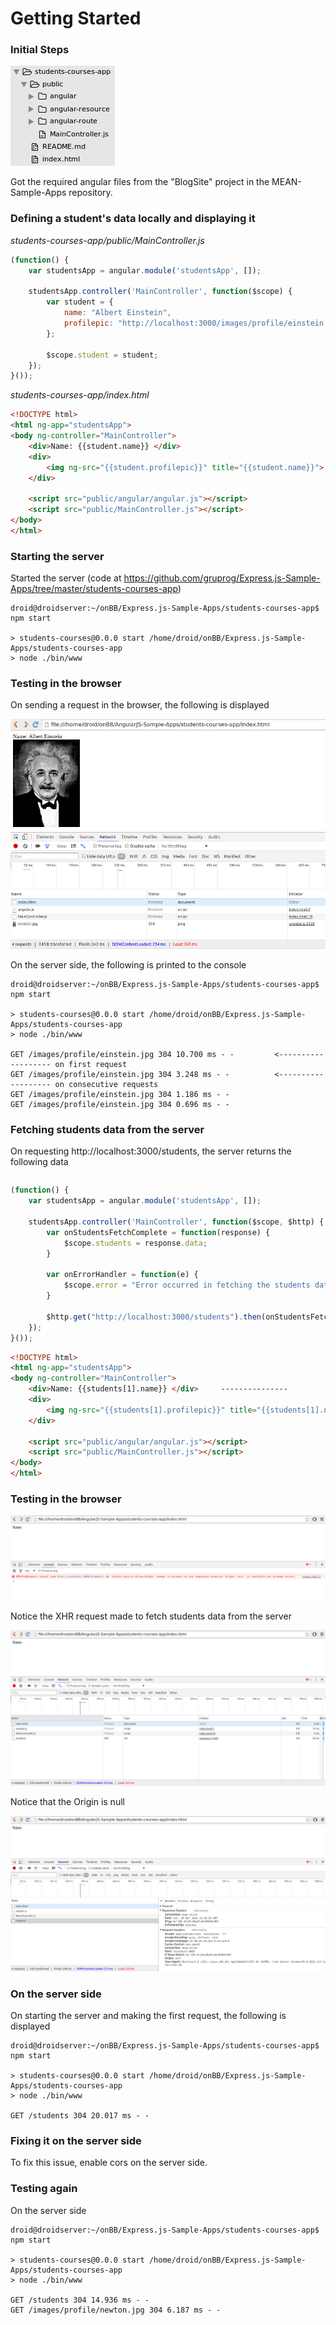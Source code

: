 # Getting Started

### Initial Steps

![](_misc/project%20structure.png)

Got the required angular files from the "BlogSite" project in the MEAN-Sample-Apps repository.

### Defining a student's data locally and displaying it

*students-courses-app/public/MainController.js*

```javascript
(function() {
	var studentsApp = angular.module('studentsApp', []);

	studentsApp.controller('MainController', function($scope) {
		var student = {
			name: "Albert Einstein",
			profilepic: "http://localhost:3000/images/profile/einstein.jpg"  <--- served by the Express app
		};

		$scope.student = student;
	});
}());
```

*students-courses-app/index.html*

```html
<!DOCTYPE html>
<html ng-app="studentsApp">
<body ng-controller="MainController">
	<div>Name: {{student.name}} </div>
	<div>
		<img ng-src="{{student.profilepic}}" title="{{student.name}}">
	</div>

	<script src="public/angular/angular.js"></script>
	<script src="public/MainController.js"></script>		
</body>
</html>
```

### Starting the server

Started the server (code at <https://github.com/gruprog/Express.js-Sample-Apps/tree/master/students-courses-app>)

```
droid@droidserver:~/onBB/Express.js-Sample-Apps/students-courses-app$ npm start

> students-courses@0.0.0 start /home/droid/onBB/Express.js-Sample-Apps/students-courses-app
> node ./bin/www

```

### Testing in the browser

On sending a request in the browser, the following is displayed

![](_misc/initial%20testing%20in%20the%20browser.png)

On the server side, the following is printed to the console

```
droid@droidserver:~/onBB/Express.js-Sample-Apps/students-courses-app$ npm start

> students-courses@0.0.0 start /home/droid/onBB/Express.js-Sample-Apps/students-courses-app
> node ./bin/www

GET /images/profile/einstein.jpg 304 10.700 ms - -         <------------------- on first request
GET /images/profile/einstein.jpg 304 3.248 ms - -          <------------------- on consecutive requests
GET /images/profile/einstein.jpg 304 1.186 ms - -
GET /images/profile/einstein.jpg 304 0.696 ms - -
```

### Fetching students data from the server

On requesting http://localhost:3000/students, the server returns the following data

```

```

```javascript
(function() {
	var studentsApp = angular.module('studentsApp', []);

	studentsApp.controller('MainController', function($scope, $http) {
		var onStudentsFetchComplete = function(response) {
			$scope.students = response.data;
		}

		var onErrorHandler = function(e) {
			$scope.error = "Error occurred in fetching the students datad";
		}

		$http.get("http://localhost:3000/students").then(onStudentsFetchComplete, onErrorHandler);		
	});
}());
```

```html
<!DOCTYPE html>
<html ng-app="studentsApp">
<body ng-controller="MainController">
	<div>Name: {{students[1].name}} </div>     ---------------
	<div>
		<img ng-src="{{students[1].profilepic}}" title="{{students[1].name}}">    ----------------
	</div>

	<script src="public/angular/angular.js"></script>
	<script src="public/MainController.js"></script>		
</body>
</html>
```

### Testing in the browser

![](_misc/XHR%20cannot%20be%20made%20error.png)

Notice the XHR request made to fetch students data from the server

![](_misc/XHR%20cannot%20be%20made%20-%20sources%20delivered.png)

Notice that the Origin is null

![](_misc/XHR%20cannot%20be%20made%20-%20students.png)

### On the server side

On starting the server and making the first request, the following is displayed

```
droid@droidserver:~/onBB/Express.js-Sample-Apps/students-courses-app$ npm start

> students-courses@0.0.0 start /home/droid/onBB/Express.js-Sample-Apps/students-courses-app
> node ./bin/www

GET /students 304 20.017 ms - -
```

### Fixing it on the server side

To fix this issue, enable cors on the server side.

### Testing again



On the server side

```
droid@droidserver:~/onBB/Express.js-Sample-Apps/students-courses-app$ npm start

> students-courses@0.0.0 start /home/droid/onBB/Express.js-Sample-Apps/students-courses-app
> node ./bin/www

GET /students 304 14.936 ms - -
GET /images/profile/newton.jpg 304 6.187 ms - -
```
